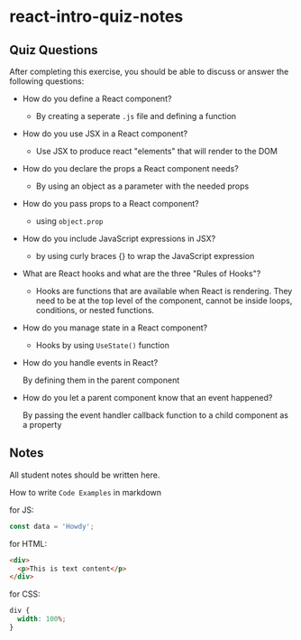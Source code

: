 # react-intro-quiz-notes

## Quiz Questions

After completing this exercise, you should be able to discuss or answer the following questions:

- How do you define a React component?

  - By creating a seperate `.js` file and defining a function

- How do you use JSX in a React component?

  - Use JSX to produce react "elements" that will render to the DOM

- How do you declare the props a React component needs?

  - By using an object as a parameter with the needed props

- How do you pass props to a React component?

  - using `object.prop`

- How do you include JavaScript expressions in JSX?

  - by using curly braces {} to wrap the JavaScript expression

- What are React hooks and what are the three "Rules of Hooks"?

  - Hooks are functions that are available when React is rendering. They need to be at the top level of the component, cannot be inside loops, conditions, or nested functions.

- How do you manage state in a React component?

  - Hooks by using `UseState()` function

- How do you handle events in React?

  By defining them in the parent component

- How do you let a parent component know that an event happened?

  By passing the event handler callback function to a child component as a property

## Notes

All student notes should be written here.

How to write `Code Examples` in markdown

for JS:

```javascript
const data = 'Howdy';
```

for HTML:

```html
<div>
  <p>This is text content</p>
</div>
```

for CSS:

```css
div {
  width: 100%;
}
```
